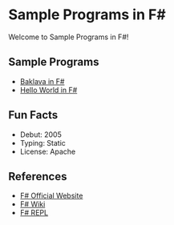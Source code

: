 # Sample Programs in F#

Welcome to Sample Programs in F#!

## Sample Programs

- [Baklava in F#](https://github.com/TheRenegadeCoder/sample-programs/issues/1128)
- [Hello World in F#](https://github.com/jrg94/sample-programs/issues/104)

## Fun Facts

- Debut: 2005
- Typing: Static
- License: Apache

## References

- [F# Official Website](http://fsharp.org/)
- [F# Wiki](https://en.wikipedia.org/wiki/F_Sharp_(programming_language))
- [F# REPL](https://repl.it/site/languages/fsharp)

